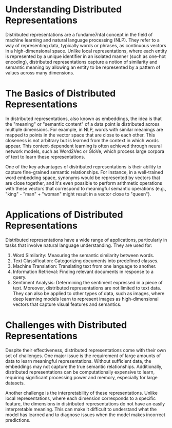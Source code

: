 # Understanding Distributed Representations
Distributed representations are a fundame7ntal concept in the field of machine learning and natural language processing (NLP). They refer to a way of representing data, typically words or phrases, as continuous vectors in a high-dimensional space. Unlike local representations, where each entity is represented by a unique identifier in an isolated manner (such as one-hot encoding), distributed representations capture a notion of similarity and semantic meaning by allowing an entity to be represented by a pattern of values across many dimensions.

# The Basics of Distributed Representations
In distributed representations, also known as embeddings, the idea is that the "meaning" or "semantic content" of a data point is distributed across multiple dimensions. For example, in NLP, words with similar meanings are mapped to points in the vector space that are close to each other. This closeness is not arbitrary but is learned from the context in which words appear. This context-dependent learning is often achieved through neural network models, such as Word2Vec or GloVe, which process large corpora of text to learn these representations.

One of the key advantages of distributed representations is their ability to capture fine-grained semantic relationships. For instance, in a well-trained word embedding space, synonyms would be represented by vectors that are close together, and it's even possible to perform arithmetic operations with these vectors that correspond to meaningful semantic operations (e.g., "king" - "man" + "woman" might result in a vector close to "queen").

# Applications of Distributed Representations
Distributed representations have a wide range of applications, particularly in tasks that involve natural language understanding. They are used for:

1. Word Similarity: Measuring the semantic similarity between words.
2. Text Classification: Categorizing documents into predefined classes.
3. Machine Translation: Translating text from one language to another.
4. Information Retrieval: Finding relevant documents in response to a query.
5. Sentiment Analysis: Determining the sentiment expressed in a piece of text.
Moreover, distributed representations are not limited to text data. They can also be applied to other types of data, such as images, where deep learning models learn to represent images as high-dimensional vectors that capture visual features and semantics.

# Challenges with Distributed Representations
Despite their effectiveness, distributed representations come with their own set of challenges. One major issue is the requirement of large amounts of data to learn meaningful representations. Without sufficient data, the embeddings may not capture the true semantic relationships. Additionally, distributed representations can be computationally expensive to learn, requiring significant processing power and memory, especially for large datasets.

Another challenge is the interpretability of these representations. Unlike local representations, where each dimension corresponds to a specific feature, the dimensions in distributed representations do not have an easily interpretable meaning. This can make it difficult to understand what the model has learned and to diagnose issues when the model makes incorrect predictions.
